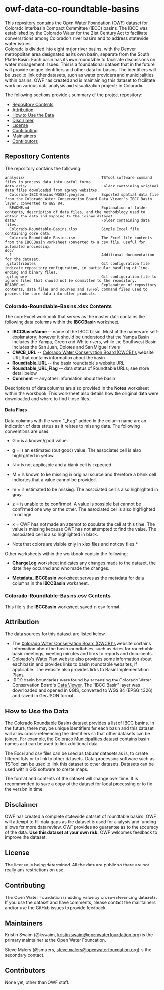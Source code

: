 # owf-data-co-roundtable-basins #

This repository contains the [Open Water Foundation (OWF)](http://openwaterfoundation.org) dataset for Colorado Interbasin Compact Committee (IBCC) basins.
The IBCC was established by the Colorado Water for the 21st Century Act to facilitate conversations among Colorado's river basins and to address statewide water issues.  
Colorado is divided into eight major river basins, with the Denver metropolitan area designated as its own basin, separate from the South Platte Basin.
Each basin has its own roundtable to facilitate discussions on water management issues.
This is a foundational dataset that in the future will provide unique identifiers and other data for basins.
The identifiers will be used to link other datasets, such as water providers and municipalities within basins.
OWF has created and is maintaining this dataset to facilitate work on various data analysis and visualization projects in Colorado.

The following sections provide a summary of the project repository:

* [Repository Contents](#repository-contents)
* [Attribution](#attribution)
* [How to Use the Data](#how-to-use-the-data)
* [Disclaimer](#disclaimer)
* [License](#license)
* [Contributing](#contributing)
* [Maintainers](#maintainers)
* [Contributors](#contributors)


## Repository Contents ##

The repository contains the following:

```text
analysis/                                   TSTool software command files to process data into useful forms.
data-orig/                                  Folder containing original data files downloaded from agency websites.
  Colorado-IBCC-Basins-WGS84.geojson        Exported spatial data file from the Colorado Water Conservation Board Data Viewer's IBCC Basin layer, converted to WGS 84.
  README.md                                 Explanation of folder contents, description of data files, and the methodology used to obtain the data and mapping to the joined dataset.
data/                                       Folder containing data files.
  Colorado-Roundtable-Basins.xlsx           Simple Excel file containing core data.
  Colorado-Roundtable-Basins.csv            The Excel file contents from the IBCCBasin worksheet converted to a csv file, useful for automated processing.
doc/
  ?                                         Additional documentation for the dataset.
.gitattributes                              Git configuration file indicate repository configuration, in particular handling of line-ending and binary files.
.gitignore                                  Git configuration file to ignore files that should not be committed to the repository.
README.md                                   Explanation of repository contents, data files and sources and TSTool command files used to process the core data into other products.
```

### Colorado-Roundtable-Basins.xlsx Contents ###

The core Excel workbook that serves as the master data contains the following data columns within the **IBCCBasin** worksheet.

* **IBCCBasinName** -- name of the IBCC basin.  Most of the names are self-explanatory; however it should be understood that the Yampa Basin includes the Yampa, Green and White rivers, while the Southwest Basin includes the San Juan, Dolores and San Miguel rivers
* **CWCB_URL** -- [Colorado Water Conservation Board (CWCB)'s](http://cwcb.state.co.us/water-management/basin-roundtables/Pages/main.aspx) website URL that contains information about the basin
* **Roundtable_URL** -- the basin roundtable's website URL
* **Roundtable_URL_Flag** -- data status of Roundtable URLs; see more detail below
* **Comment** -- any other information about the basin

Descriptions of data columns are also provided in the **Notes** worksheet within the workbook.  This worksheet also details how the original data were downloaded and where to find those files.

#### Data Flags ####
Data columns with the word "_Flag" added to the column name are an indication of data status as it relates to missing data.  The following conventions are used:
* G = is a known/good value.  
* g = is an estimated (but good) value.  The associated cell is also highlighted in yellow.
* N = is not applicable and a blank cell is expected.
* M = is known to be missing in original source and therefore a blank cell indicates that a value cannot be provided.
* m = is estimated to be missing.  The associated cell is also highlighted in gray.
* z = is unable to be confirmed.  A value is possible but cannot be confirmed one way or the other.  The associated cell is also highlighted in orange.
* x = OWF has not made an attempt to populate the cell at this time.  The value is missing because OWF has not attempted to find the value.  The associated cell is also highlighted in black.

* Note that colors are visible only in xlsx files and not csv files.*

Other worksheets within the workbook contain the following:

* **ChangeLog** worksheet indicates any changes made to the dataset, the date they occurred and who made the changes.

* **Metadata_IBCCBasin** worksheet serves as the metadata for data columns in the **IBCCBasin** worksheet.

### Colorado-Roundtable-Basins.csv Contents ###

This file is the **IBCCBasin** worksheet saved in csv format.

## Attribution ##

The data sources for this dataset are listed below.

* The [Colorado Water Conservation Board (CWCB)'s](http://cwcb.state.co.us/water-management/basin-roundtables/Pages/main.aspx) website contains information about the basin roundtables, such as dates for roundtable basin meetings, meeting minutes and links to reports and documents.
* [Colorado's Water Plan](https://www.colorado.gov/pacific/cowaterplan/basins) website also provides some information about each basin and provides links to basin roundtable websites, if applicable.  The website also provides links to Basin Implementation Plans.
* IBCC basin boundaries were found by accessing the Colorado Water Conservation Board's [Data Viewer](https://www.coloradodnr.info/h5v/Index.html?viewer=cwcbviewer).  The "IBCC Basin" layer was downloaded and opened in QGIS, converted to WGS 84 (EPSG:4326) and saved in GeoJSON format.

## How to Use the Data ##

The Colorado Roundtable Basins dataset provides a list of IBCC basins.  In the future, there may be unique identifiers for each basin and this dataset will allow cross-referencing the identifiers
so that other datasets can be joined.  For example, the [Colorado Municipalities dataset](https://github.com/OpenWaterFoundation/owf-data-co-municipalities) contains basin names and can be used to link additional data.

The Excel and csv files can be used as tabular datasets as is, to create filtered lists or to link to other datasets.  Data-processing software such as TSTool can be used to link this dataset to other datasets.  Datasets can be used within GIS software to create maps.

The format and contents of the dataset will change over time.  It is recommended to save a copy of the dataset for local processing or to fix the version in time.

## Disclaimer ##

OWF has created a complete statewide dataset of roundtable basins.  OWF will attempt to fill data gaps as the dataset is used for analysis and funding allows for more data review.  OWF provides no guarantee as to the accuracy of the data.  **Use this dataset at your own risk.**  OWF welcomes feedback to improve the dataset.

## License ##

The license is being determined.  All the data are public so there are not really any restrictions on use.

## Contributing ##

The Open Water Foundation is adding value by cross-referencing datasets.
If you use the dataset and have comments, please contact the maintainers and/or use the GitHub issues to provide feedback.

## Maintainers ##

Kristin Swaim (@kswaim, kristin.swaim@openwaterfoundation.org) is the primary maintainer at the Open Water Foundation.

Steve Malers (@smalers, steve.malers@openwaterfoundation.org) is the secondary contact.

## Contributors ##

None yet, other than OWF staff.
